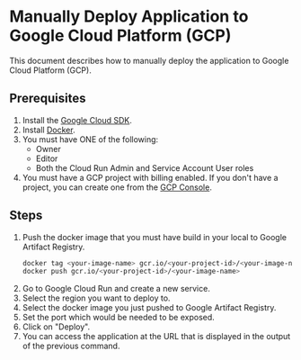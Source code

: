 # Manually Deploy Application to Google Cloud Platform (GCP)

This document describes how to manually deploy the application to Google Cloud Platform (GCP).

## Prerequisites
1. Install the [Google Cloud SDK](https://cloud.google.com/sdk/docs/quickstarts).
2. Install [Docker](https://docs.docker.com/get-docker/).
3. You must have ONE of the following:
    - Owner
    - Editor
    - Both the Cloud Run Admin and Service Account User roles
4. You must have a GCP project with billing enabled. If you don't have a project, you can create one from the [GCP Console](https://console.cloud.google.com/projectcreate).

## Steps
1. Push the docker image that you must have build in your local to Google Artifact Registry.
    ```bash
    docker tag <your-image-name> gcr.io/<your-project-id>/<your-image-name>
    docker push gcr.io/<your-project-id>/<your-image-name>
    ```
2. Go to Google Cloud Run and create a new service.
3. Select the region you want to deploy to.
4. Select the docker image you just pushed to Google Artifact Registry.
5. Set the port which would be needed to be exposed.
6. Click on "Deploy".
3. You can access the application at the URL that is displayed in the output of the previous command.